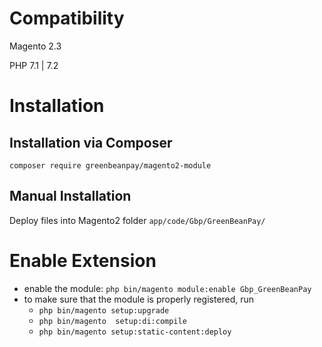 # Compatibility

Magento 2.3

PHP 7.1 | 7.2

# Installation

## Installation via Composer
`composer require greenbeanpay/magento2-module`

## Manual Installation
Deploy files into Magento2 folder `app/code/Gbp/GreenBeanPay/`

# Enable Extension
- enable the module: `php bin/magento module:enable Gbp_GreenBeanPay`
- to make sure that the module is properly registered, run
  - `php bin/magento setup:upgrade`
  - `php bin/magento  setup:di:compile`
  - `php bin/magento setup:static-content:deploy`
